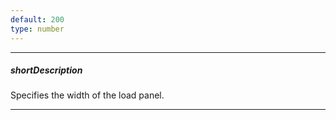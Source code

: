 ```yaml
---
default: 200
type: number
---
```

---
##### shortDescription
Specifies the width of the load panel.

---
